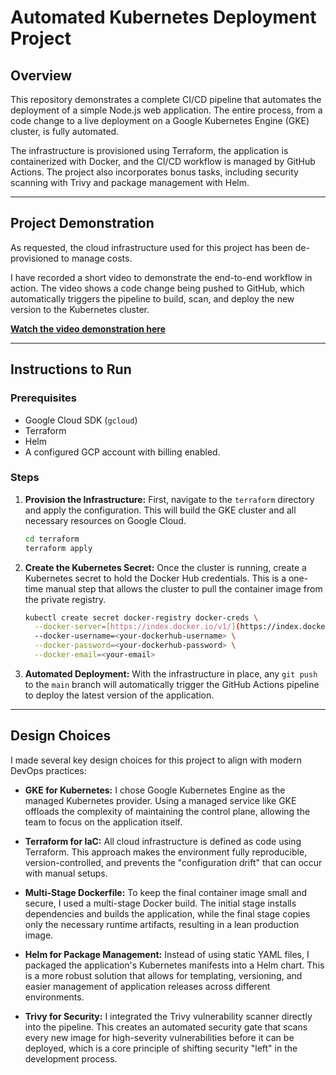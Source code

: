 # Automated Kubernetes Deployment Project

## Overview

This repository demonstrates a complete CI/CD pipeline that automates the deployment of a simple Node.js web application. The entire process, from a code change to a live deployment on a Google Kubernetes Engine (GKE) cluster, is fully automated.

The infrastructure is provisioned using Terraform, the application is containerized with Docker, and the CI/CD workflow is managed by GitHub Actions. The project also incorporates bonus tasks, including security scanning with Trivy and package management with Helm.

---
## Project Demonstration

As requested, the cloud infrastructure used for this project has been de-provisioned to manage costs.

I have recorded a short video to demonstrate the end-to-end workflow in action. The video shows a code change being pushed to GitHub, which automatically triggers the pipeline to build, scan, and deploy the new version to the Kubernetes cluster.

**[Watch the video demonstration here](https://youtu.be/YkP0ZejNyvs)**

---
## Instructions to Run

### Prerequisites

* Google Cloud SDK (`gcloud`)
* Terraform
* Helm
* A configured GCP account with billing enabled.

### Steps

1.  **Provision the Infrastructure:**
    First, navigate to the `terraform` directory and apply the configuration. This will build the GKE cluster and all necessary resources on Google Cloud.

    ```bash
    cd terraform
    terraform apply
    ```

2.  **Create the Kubernetes Secret:**
    Once the cluster is running, create a Kubernetes secret to hold the Docker Hub credentials. This is a one-time manual step that allows the cluster to pull the container image from the private registry.

    ```bash
    kubectl create secret docker-registry docker-creds \
      --docker-server=[https://index.docker.io/v1/](https://index.docker.io/v1/) \
      --docker-username=<your-dockerhub-username> \
      --docker-password=<your-dockerhub-password> \
      --docker-email=<your-email>
    ```

3.  **Automated Deployment:**
    With the infrastructure in place, any `git push` to the `main` branch will automatically trigger the GitHub Actions pipeline to deploy the latest version of the application.

---
## Design Choices

I made several key design choices for this project to align with modern DevOps practices:

* **GKE for Kubernetes:** I chose Google Kubernetes Engine as the managed Kubernetes provider. Using a managed service like GKE offloads the complexity of maintaining the control plane, allowing the team to focus on the application itself.

* **Terraform for IaC:** All cloud infrastructure is defined as code using Terraform. This approach makes the environment fully reproducible, version-controlled, and prevents the "configuration drift" that can occur with manual setups.

* **Multi-Stage Dockerfile:** To keep the final container image small and secure, I used a multi-stage Docker build. The initial stage installs dependencies and builds the application, while the final stage copies only the necessary runtime artifacts, resulting in a lean production image.

* **Helm for Package Management:** Instead of using static YAML files, I packaged the application's Kubernetes manifests into a Helm chart. This is a more robust solution that allows for templating, versioning, and easier management of application releases across different environments.

* **Trivy for Security:** I integrated the Trivy vulnerability scanner directly into the pipeline. This creates an automated security gate that scans every new image for high-severity vulnerabilities before it can be deployed, which is a core principle of shifting security "left" in the development process.
